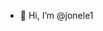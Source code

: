 - 👋 Hi, I’m @jonele1

<!---
jonele1/jonele1 is a ✨ special ✨ repository because its `README.md` (this file) appears on your GitHub profile.
You can click the Preview link to take a look at your changes.
--->
